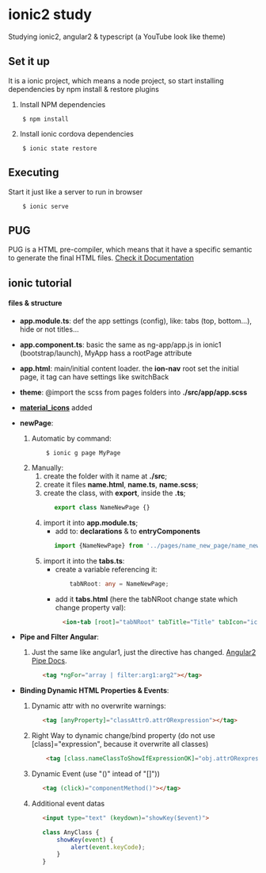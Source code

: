 # ionic2 study
Studying ionic2, angular2 & typescript (a YouTube look like theme)

## Set it up

It is a ionic project, which means a node project, so start installing dependencies by npm install & restore plugins 

1. Install NPM dependencies
```shell
    $ npm install
```

2. Install ionic cordova dependencies
```shell
    $ ionic state restore
```


## Executing

Start it just like a server to run in browser
```shell
    $ ionic serve
```


## PUG

PUG is a HTML pre-compiler, which means that it have a specific semantic to generate the final HTML files.
[Check it Documentation](https://pugjs.org)

## ionic tutorial

#### files & structure

* __app.module.ts__: def the app settings (config), like: tabs (top, bottom...), hide or not titles...
* __app.component.ts__: basic the same as ng-app/app.js in ionic1 (bootstrap/launch), MyApp hass a rootPage attribute
* __app.html__: main/initial content loader. the __ion-nav__ root set the initial page, it tag can have settings like switchBack
* __theme__: @import the scss from pages folders into __./src/app/app.scss__
* [__material_icons__](http://nitro-layout.herokuapp.com/css-icons.html#icons-mdi) added
* __newPage__:
    1. Automatic by command:
        ```shell
            $ ionic g page MyPage
        ```
    1. Manually:
        1. create the folder with it name at __./src__;
        1. create it files __name.html__, __name.ts__, __name.scss__;
        1. create the class, with __export__, inside the __.ts__;
            ```typescript
               export class NameNewPage {}
            ```
        1. import it into __app.module.ts__;
            * add to: __declarations__ & to __entryComponents__
            ```typescript
               import {NameNewPage} from '../pages/name_new_page/name_new_page';
            ```
        1. import it into the __tabs.ts__:
            * create a variable referencing it: 
                ```typescript 
                    tabNRoot: any = NameNewPage; 
                ```
            * add it __tabs.html__ (here the tabNRoot change state which change property val):
                ```html
                  <ion-tab [root]="tabNRoot" tabTitle="Title" tabIcon="icon"></ion-tab>
                ```
* __Pipe and Filter Angular__:
    1. Just the same like angular1, just the directive has changed. [Angular2 Pipe Docs](https://angular.io/docs/ts/latest/api/#!?query=pipe).
        ```html
           <tag *ngFor="array | filter:arg1:arg2"></tag>
        ```


* __Binding Dynamic HTML Properties & Events__:
    1. Dynamic attr with no overwrite warnings:
        ```html
           <tag [anyProperty]="classAttrO.attrORexpression"></tag>
        ```
    1. Right Way to dynamic change/bind property (do not use [class]="expression", because it overwrite all classes)
        ```html 
            <tag [class.nameClassToShowIfExpressionOK]="obj.attrORexpression"></tag> 
        ```
    1. Dynamic Event (use "()" intead of "[]"))
        ```html
           <tag (click)="componentMethod()"></tag>
        ```
    1. Additional event datas
        ```html
           <input type="text" (keydown)="showKey($event)">
        ```
        
        ```typescript
           class AnyClass {
               showKey(event) {
                   alert(event.keyCode);    
               }
           }
        ```
    
